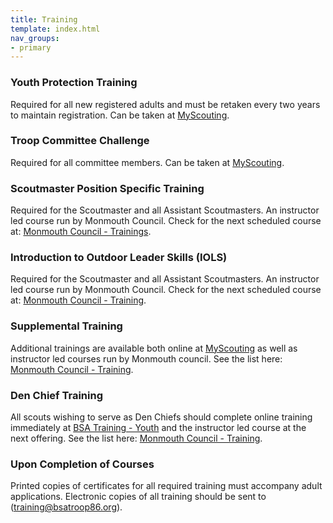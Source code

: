 ```yaml
---
title: Training
template: index.html
nav_groups:
- primary
---
```


### Youth Protection Training
Required for all new registered adults and must be retaken every two years to maintain registration. Can be taken at [MyScouting](https://my.scouting.org/).

### Troop Committee Challenge
Required for all committee members. Can be taken at [MyScouting](https://my.scouting.org/).

### Scoutmaster Position Specific Training
Required for the Scoutmaster and all Assistant Scoutmasters. An instructor led course run by Monmouth Council. Check for the next scheduled course at:  [Monmouth Council - Trainings](https://www.monmouthbsa.org/training-spst).

### Introduction to Outdoor Leader Skills (IOLS)
Required for the Scoutmaster and all Assistant Scoutmasters. An instructor led course run by Monmouth Council. Check for the next scheduled course at:
[Monmouth Council - Training](https://www.monmouthbsa.org/training-iols).

### Supplemental Training
Additional trainings are available both online at [MyScouting](https://my.scouting.org/) as well as instructor led courses run by Monmouth council. See the list here: [Monmouth Council - Training](https://www.monmouthbsa.org/training).

### Den Chief Training
All scouts wishing to serve as Den Chiefs should complete online training immediately at [BSA Training - Youth](http://www.scouting.org/Training/Youth.aspx) and the instructor led course at the next offering. See the list here: [Monmouth Council - Training](https://www.monmouthbsa.org/training-dc).

### <span class="red">Upon Completion of Courses</span>
Printed copies of certificates for all required training must accompany adult applications. Electronic copies of all training should be sent to ([training@bsatroop86.org](mailto:training@bsatroop86.org)).
